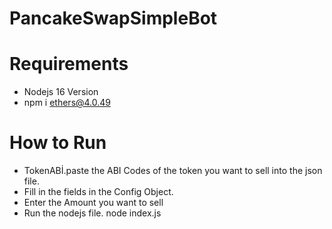 # PancakeSwapSimpleBot
# Requirements

* Nodejs 16 Version 
* npm i ethers@4.0.49 

# How to Run 
* TokenABİ.paste the ABI Codes of the token you want to sell into the json file.
* Fill in the fields in the Config Object.
* Enter the Amount you want to sell
* Run the nodejs file.  node index.js
